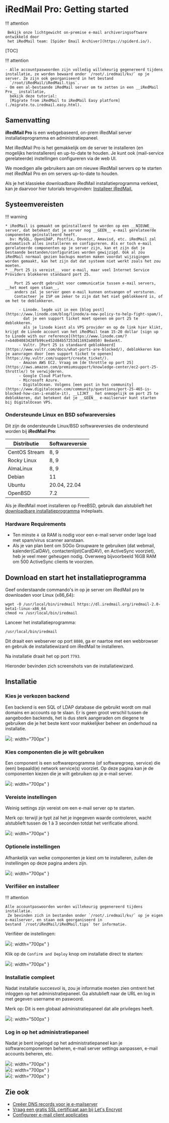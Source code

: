 # iRedMail Pro: Getting started

!!! attention

	 Bekijk onze lichtgewicht on-premise e-mail archiveringsoftware ontwikkeld door 
	 het iRedMail team: [Spider Email Archiver](https://spiderd.io/).

[TOC]

!!! attention

    - Alle accountpaswoorden zijn volledig willekeurig gegenereerd tijdens installatie, ze worden bewaard onder `/root/.iredmail/kv/` op je server. Ze zijn ook georganiseerd in het bestand
      `/root/iRedMail/iRedMail.tips`.
    - Om een al-bestaande iRedMail server om te zetten in een __iRedMail Pro__ installatie,
      bekijk deze tutorial:
      [Migrate from iRedMail to iRedMail Easy platform](./migrate.to.iredmail.easy.html).

## Samenvatting

__iRedMail Pro__ is een webgebaseerd, on-prem iRedMail server installatieprogramma en administratiepaneel.

Met iRedMail Pro is het gemakkelijk om de server te installeren (en mogelijks herinstalleren) en up-to-date te houden.
Je kunt ook (mail-service gerelateerde) instellingen configureren via de web UI.

We moedigen alle gebruikers aan om nieuwe iRedMail servers op te starten met iRedMail Pro en
om servers up-to-date to houden.

Als je het klassieke downloadbare iRedMail installatieprogramma verkiest, kan je daarvoor hier tutorials terugvinden: [Installeer iRedMail.](./index.html#install)

## Systeemvereisten

!!! warning

    * iRedMail is gemaakt om geïnstalleerd te worden op een __NIEUWE__ server, dat betekent dat je server nog __GEEN__ e-mail gerelateerde componenten geïnstalleerd heeft.
      bv: MySQL, OpenLDAP, Postfix, Dovecot, Amavisd, etc. iRedMail zal automatisch alles installeren en configureren. Als er toch e-mail gerelateerde componenten op je server zijn, kan et zijn dat je bestaande bestanden/configuraties worden gewijzigd. Ook al zou iRedMail normaal gezien backups moeten maken voordat wijzigingen worden gemaakt, kan het zijn dat dat systeem niet werkt zoals het zou moeten.
    * __Port 25 is vereist__ voor e-mail, maar veel Internet Service Providers blokkeren standaard port 25.

        Port 25 wordt gebruikt voor communicatie tussen e-mail servers, __het moet open staan__,
        anders zal je server geen e-mail kunnen ontvangen of versturen.
        Contacteer je ISP om zeker te zijn dat het niet geblokkeerd is, of om het te deblokkeren.

          - Linode. legde uit in een [blog post](https://www.linode.com/blog/linode/a-new-policy-to-help-fight-spam/),
            dat je een support ticket moet openen om port 25 te deblokkeren. 
            als je linode kiest als VPS provider en op de link hier klikt, krijgt de Linode account van het iRedMail team 15-20 dollar [sign up to Linode with our reference](https://www.linode.com/?r=b4d04083428fb99ce452d84b57253d11692a0850) Bedankt.
          - Vultr. [Port 25 is standaard geblokkeerd](https://www.vultr.com/docs/what-ports-are-blocked/), deblokkeren kan je aanvragen door [een support ticket te openen](https://my.vultr.com/support/create_ticket/).
          - Amazon AWS EC2. Vraag om [de throttle op port 25](https://aws.amazon.com/premiumsupport/knowledge-center/ec2-port-25-throttle/) te verwijderen.
          - Google Cloud Platform.
          - Microsoft Azure.
          - DigitalOcean. Volgens [een post in hun community](https://www.digitalocean.com/community/questions/port-25-465-is-blocked-how-can-i-enable-it), __LIJKT__ het onmogelijk om port 25 te deblokkeren, dat betekent dat je __GEEN__ e-mailserver kunt starten bij DigitalOcean VPS.

### Ondersteunde Linux en BSD sofwareversies

Dit zijn de ondersteunde Linux/BSD softwareversies die ondersteund worden bij __iRedMail Pro__:

Distributie | Softwareversie
--- |---
CentOS Stream | 8, 9
Rocky Linux | 8, 9
AlmaLinux | 8, 9
Debian | 11
Ubuntu | 20.04, 22.04
OpenBSD | 7.2

Als je iRedMail moet installeren op FreeBSD, gebruik dan alstublieft het [downloadbare installatieprogramma](https://www.iredmail.org/download.html) indeplaats.

### Hardware Requirements

* Ten minste `4 GB` RAM is nodig voor een e-mail server onder lage load met spam/virus scanner aanstaan.
* Als je van plan bent om SOGo Groupware te gebruiken (dat webmail, kalender(CalDAV), contactenlijst(CardDAV), en ActiveSync voorziet), heb je veel meer geheugen nodig. Overweeg bijvoorbeeld 16GB RAM om 500 ActiveSync clients te voorzien.

## Download en start het installatieprogramma

Geef onderstaande commando's in op je server om iRedMail pro te downloaden voor Linux (x86_64):

```
wget -O /usr/local/bin/iredmail https://dl.iredmail.org/iredmail-2.0-beta1-linux-x86_64
chmod +x /usr/local/bin/iredmail
```

Lanceer het installatieprogramma:

```
/usr/local/bin/iredmail
```

Dit draait een webserver op port `8080`, ga er naartoe met een webbrowser en gebruik de installatiewizard om iRedMail te installeren.

Na installatie draait het op port `7793`.

Hieronder bevinden zich screenshots van de installatiewizard.

## Installatie

### Kies je verkozen backend

Een backend is een SQL of LDAP database die gebruikt wordt om mail domains en
accounts op te slaan. Er is geen groot verschil tussen de aangeboden backends, het is dus sterk aangeraden om diegene te gebruiken die je het beste kent voor makkelijker beheer en onderhoud na installatie.

![](./images/pro/setup-backend.png){: width="700px" }

### Kies componenten die je wilt gebruiken

Een component is een softwareprogramma (of softwaregroep, service) die (een) bepaald(e) network service(s) voorziet. Op deze pagina kan je de componenten kiezen die je wilt gebruiken op je e-mail server.

![](./images/pro/setup-components.png){: width="700px" }

### Vereiste instellingen

Weinig settings zijn vereist om een e-mail server op te starten.

Merk op: terwijl je typt zal het je ingegeven waarde controleren, wacht alstublieft tussen de 1 à 3 seconden totdat het verificatie afrond.

![](./images/pro/setup-required-settings.png){: width="700px" }

### Optionele instellingen

Afhankelijk van welke componenten je kiest om te installeren, zullen de instellingen op deze pagina anders zijn.

![](./images/pro/setup-optional-settings.png){: width="700px" }

### Verifiëer en installeer

!!! attention

    Alle accountpaswoorden worden willekeurig gegenereerd tijdens installatie.
     Ze bevinden zich in bestanden onder `/root/.iredmail/kv/` op je eigen e-mailserver, en staan ook georganiseerd in
    bestand `/root/iRedMail/iRedMail.tips` ter informatie.

Verifiëer de instellingen:

![](./images/pro/setup-review-and-deploy.png){: width="700px" }

Klik op de `Confirm and Deploy` knop om installatie direct te starten:

![](./images/pro/setup-deploy.png){: width="700px" }

### Installatie compleet

Nadat installatie succesvol is, zou je informatie moeten zien omtrent het inloggen  op het administratiepaneel.
Ga alstublieft naar de URL en log in met gegeven username en paswoord.

Merk op: Dit is een globaal administratiepaneel dat alle privileges heeft.

![](./images/pro/setup-complete.png){: width="500px" }

### Log in op het administratiepaneel

Nadat je bent ingelogd op het administratiepaneel kan je softwarecomponenten beheren, e-mail server settings aanpassen, e-mail accounts beheren, etc.

![](./images/pro/components.png){: width="700px" }
<br/>
![](./images/pro/server-settings.png){: width="700px" }
<br/>
![](./images/pro/domains.png){: width="700px" }

## Zie ook

* [Creëer DNS records voor je e-mailserver](./setup.dns.html)
* [Vraag een gratis SSL certificaat aan bij Let's  Encrypt](./letsencrypt.html)
* [Configureer e-mail client applicaties](./index.html#mua)
